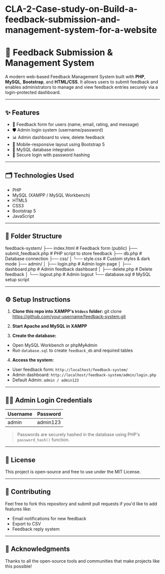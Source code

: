# CLA-2-Case-study-on-Build-a-feedback-submission-and-management-system-for-a-website

# 🌟 Feedback Submission & Management System

A modern web-based Feedback Management System built with **PHP**, **MySQL**, **Bootstrap**, and **HTML/CSS**. It allows users to submit feedback and enables administrators to manage and view feedback entries securely via a login-protected dashboard.

---

## ✨ Features

- 📝 Feedback form for users (name, email, rating, and message)
- 🛡️ Admin login system (username/password)
- 📊 Admin dashboard to view, delete feedback
- 📱 Mobile-responsive layout using Bootstrap 5
- 💾 MySQL database integration
- 🔐 Secure login with password hashing

---

## 🗂️ Technologies Used

- PHP
- MySQL (XAMPP / MySQL Workbench)
- HTML5
- CSS3
- Bootstrap 5
- JavaScript

---

## 📁 Folder Structure

feedback-system/ ├── index.html # Feedback form (public) ├── submit_feedback.php # PHP script to store feedback ├── db.php # Database connection ├── css/ │ └── style.css # Custom styles & dark mode ├── admin/ │ ├── login.php # Admin login page │ ├── dashboard.php # Admin feedback dashboard │ ├── delete.php # Delete feedback │ └── logout.php # Admin logout └── database.sql # MySQL setup script


---

## ⚙️ Setup Instructions

1. **Clone this repo into XAMPP's `htdocs` folder:**
git clone https://github.com/your-username/feedback-system.git


2. **Start Apache and MySQL in XAMPP**

3. **Create the database:**
- Open MySQL Workbench or phpMyAdmin
- Run `database.sql` to create `feedback_db` and required tables

4. **Access the system:**
- User feedback form: `http://localhost/feedback-system/`
- Admin dashboard: `http://localhost/feedback-system/admin/login.php`
- Default Admin: `admin / admin123`

---

## 🧑‍💻 Admin Login Credentials

| Username | Password   |
|----------|------------|
| admin    | admin123   |

> Passwords are securely hashed in the database using PHP's `password_hash()` function.

---

## 📜 License

This project is open-source and free to use under the MIT License.

---

## 🤝 Contributing

Feel free to fork this repository and submit pull requests if you'd like to add features like:
- Email notifications for new feedback
- Export to CSV
- Feedback reply system

---

## 🙌 Acknowledgments

Thanks to all the open-source tools and communities that make projects like this possible!

